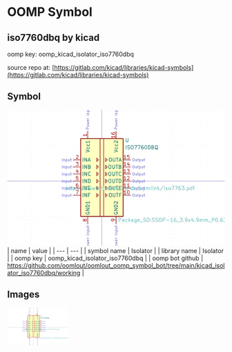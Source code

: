 # OOMP Symbol  
## iso7760dbq  by kicad  
  
oomp key: oomp_kicad_isolator_iso7760dbq  
  
source repo at: [https://gitlab.com/kicad/libraries/kicad-symbols](https://gitlab.com/kicad/libraries/kicad-symbols)  
## Symbol  
  
[![working.png](working_600.png)](working.png)  
| name | value | 
| --- | --- | 
| symbol name | Isolator | 
| library name | Isolator | 
| oomp key | oomp_kicad_isolator_iso7760dbq | 
| oomp bot github | https://github.com/oomlout/oomlout_oomp_symbol_bot/tree/main/kicad_isolator_iso7760dbq/working | 
## Images  
  
[![working.png](working_140.png)](working.png)  
